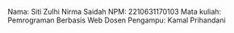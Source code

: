 Nama: Siti Zulhi Nirma Saidah
NPM: 2210631170103
Mata kuliah: Pemrograman Berbasis Web
Dosen Pengampu: Kamal Prihandani
